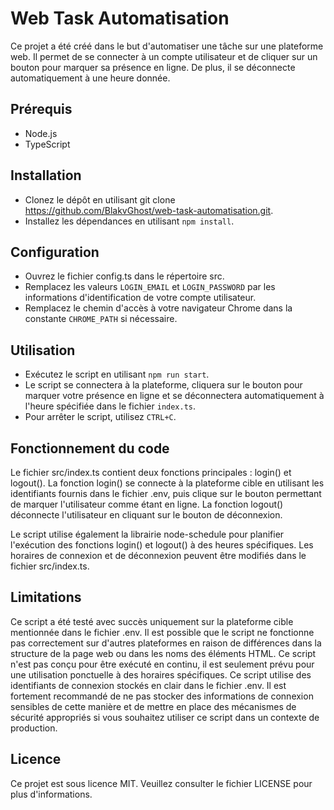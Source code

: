 # Web Task Automatisation

Ce projet a été créé dans le but d'automatiser une tâche sur une plateforme web. Il permet de se connecter à un compte utilisateur et de cliquer sur un bouton pour marquer sa présence en ligne. De plus, il se déconnecte automatiquement à une heure donnée.

## Prérequis

- Node.js
- TypeScript

## Installation

- Clonez le dépôt en utilisant git clone <https://github.com/BlakvGhost/web-task-automatisation.git>.
- Installez les dépendances en utilisant `npm install`.

## Configuration

- Ouvrez le fichier config.ts dans le répertoire src.
- Remplacez les valeurs `LOGIN_EMAIL` et `LOGIN_PASSWORD` par les informations d'identification de votre compte utilisateur.
- Remplacez le chemin d'accès à votre navigateur Chrome dans la constante `CHROME_PATH` si nécessaire.

## Utilisation

- Exécutez le script en utilisant `npm run start`.
- Le script se connectera à la plateforme, cliquera sur le bouton pour marquer votre présence en ligne et se déconnectera automatiquement à l'heure spécifiée dans le fichier `index.ts`.
- Pour arrêter le script, utilisez `CTRL+C`.

## Fonctionnement du code

Le fichier src/index.ts contient deux fonctions principales : login() et logout(). La fonction login() se connecte à la plateforme cible en utilisant les identifiants fournis dans le fichier .env, puis clique sur le bouton permettant de marquer l'utilisateur comme étant en ligne. La fonction logout() déconnecte l'utilisateur en cliquant sur le bouton de déconnexion.

Le script utilise également la librairie node-schedule pour planifier l'exécution des fonctions login() et logout() à des heures spécifiques. Les horaires de connexion et de déconnexion peuvent être modifiés dans le fichier src/index.ts.

## Limitations

Ce script a été testé avec succès uniquement sur la plateforme cible mentionnée dans le fichier .env. Il est possible que le script ne fonctionne pas correctement sur d'autres plateformes en raison de différences dans la structure de la page web ou dans les noms des éléments HTML.
Ce script n'est pas conçu pour être exécuté en continu, il est seulement prévu pour une utilisation ponctuelle à des horaires spécifiques.
Ce script utilise des identifiants de connexion stockés en clair dans le fichier .env. Il est fortement recommandé de ne pas stocker des informations de connexion sensibles de cette manière et de mettre en place des mécanismes de sécurité appropriés si vous souhaitez utiliser ce script dans un contexte de production.

## Licence

Ce projet est sous licence MIT. Veuillez consulter le fichier LICENSE pour plus d'informations.
